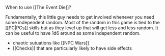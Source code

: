 When to use [[The Event Die]]?

Fundamentally, this little guy needs to get involved whenever you need some independent random. Most of the random in this game is tied to the [[PC|PCs]] skills but as they level up that will get less and less random. It can be useful to have 1d6 around as some independent random.

- chaotic sutuations like [[NPC Wars]]
- [[Checks]] that are particularly likely to have side effects